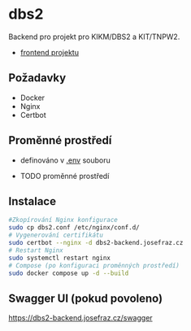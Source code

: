 # dbs2

Backend pro projekt pro KIKM/DBS2 a KIT/TNPW2.

- [frontend projektu](https://github.com/DomDomiX/DBS2_Frontend)

## Požadavky

- Docker
- Nginx
- Certbot

## Proměnné prostředí

- definováno v [.env](.env) souboru

- TODO proměnné prostředí

## Instalace

```bash
#Zkopírování Nginx konfigurace
sudo cp dbs2.conf /etc/nginx/conf.d/
# Vygenerování certifikátu
sudo certbot --nginx -d dbs2-backend.josefraz.cz
# Restart Nginx
sudo systemctl restart nginx
# Compose (po konfiguraci proměnných prostředí)
sudo docker compose up -d --build
```

## Swagger UI (pokud povoleno)

<https://dbs2-backend.josefraz.cz/swagger>
